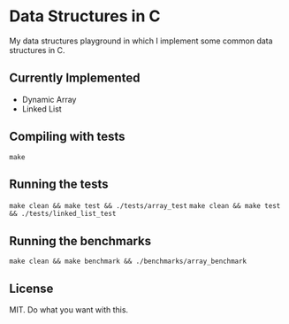 # Data Structures in C

My data structures playground in which I implement some common data structures
in C.

## Currently Implemented

* Dynamic Array
* Linked List

## Compiling with tests

`make`

## Running the tests

`make clean && make test && ./tests/array_test`
`make clean && make test && ./tests/linked_list_test`

## Running the benchmarks

`make clean && make benchmark && ./benchmarks/array_benchmark`

## License

MIT. Do what you want with this.
